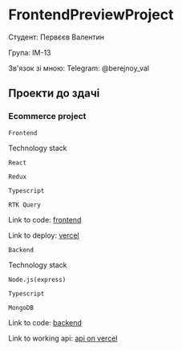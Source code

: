 # FrontendPreviewProject


Студент: Первєєв Валентин

Група: ІМ-13

Зв'язок зі мною: Telegram: @berejnoy_val

## Проекти до здачі

### Ecommerce project
 ```Frontend```

Technology stack

```
React

Redux

Typescript

RTK Query
```
Link to code: [frontend](https://github.com/Valentyn13/ecommerce_frontend)

Link to deploy: [vercel](https://ecommerce-frontend-valentyn13.vercel.app/)

 ```Backend```

Technology stack

```
Node.js(express)

Typescript

MongoDB
```

Link to code: [backend](https://github.com/Valentyn13/ecommerce_backend)

Link to working api: [api on vercel](https://ecommerce-backend-opal-nine.vercel.app/)
